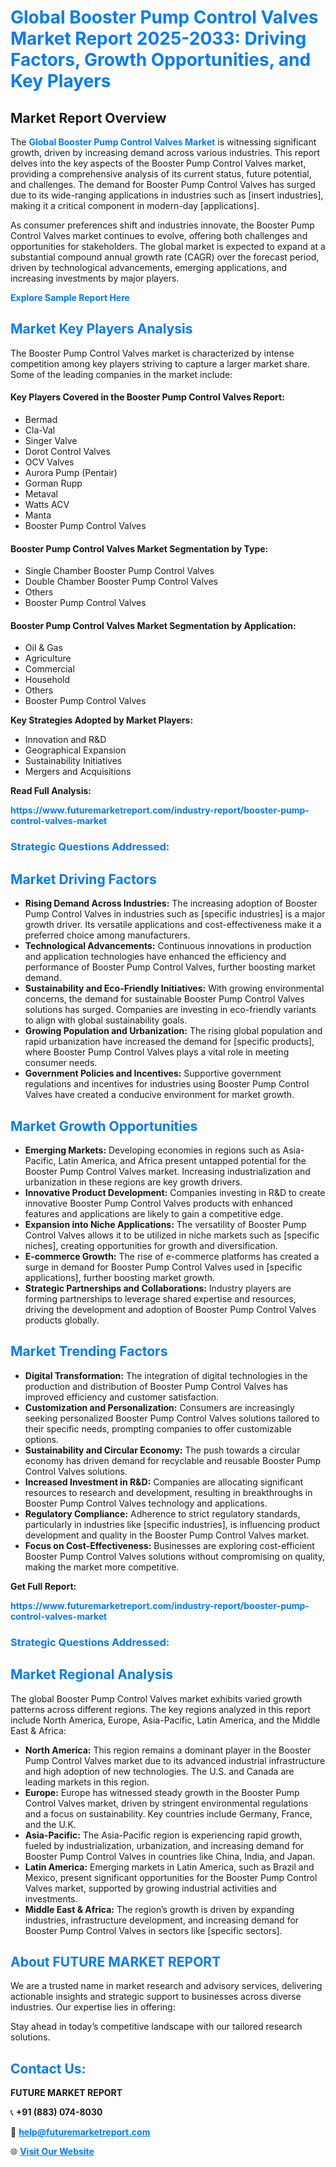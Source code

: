 <h1 style="color: #007BFF;">Global Booster Pump Control Valves Market Report 2025-2033: Driving Factors, Growth Opportunities, and Key Players</h1>

<section id="overview">
<h2>Market Report Overview</h2>
<p>The <a href="https://www.futuremarketreport.com/industry-report/booster-pump-control-valves-market" style="color: #007BFF; text-decoration: none;"><strong>Global Booster Pump Control Valves Market</strong></a> is witnessing significant growth, driven by increasing demand across various industries. This report delves into the key aspects of the Booster Pump Control Valves market, providing a comprehensive analysis of its current status, future potential, and challenges. The demand for Booster Pump Control Valves has surged due to its wide-ranging applications in industries such as [insert industries], making it a critical component in modern-day [applications].</p>
<p>As consumer preferences shift and industries innovate, the Booster Pump Control Valves market continues to evolve, offering both challenges and opportunities for stakeholders. The global market is expected to expand at a substantial compound annual growth rate (CAGR) over the forecast period, driven by technological advancements, emerging applications, and increasing investments by major players.</p>
</section>

<section id="overview">
<p><a href="https://www.futuremarketreport.com/request-sample/reportId=99876" style="color: #007BFF; text-decoration: none;"><strong>Explore Sample Report Here</strong></a></p>
</section>

<section id="key-players">
<h2 style="color: #007BFF;">Market Key Players Analysis</h2>
<p>The Booster Pump Control Valves market is characterized by intense competition among key players striving to capture a larger market share. Some of the leading companies in the market include:</p>
<h4>Key Players Covered in the Booster Pump Control Valves Report:</h4>
<ul><li>Bermad</li><li>Cla-Val</li><li>Singer Valve</li><li>Dorot Control Valves</li><li>OCV Valves</li><li>Aurora Pump (Pentair)</li><li>Gorman Rupp</li><li>Metaval</li><li>Watts ACV</li><li>Manta</li><li>Booster Pump Control Valves</li></ul>
<h4>Booster Pump Control Valves Market Segmentation by Type:</h4>
<ul><li>Single Chamber Booster Pump Control Valves</li><li>Double Chamber Booster Pump Control Valves</li><li>Others</li><li>Booster Pump Control Valves</li></ul>

<h4>Booster Pump Control Valves Market Segmentation by Application:</h4>
<ul><li>Oil &amp; Gas</li><li>Agriculture</li><li>Commercial</li><li>Household</li><li>Others</li><li>Booster Pump Control Valves</li></ul>
<p><strong>Key Strategies Adopted by Market Players:</strong></p>
<ul>
<li>Innovation and R&D</li>
<li>Geographical Expansion</li>
<li>Sustainability Initiatives</li>
<li>Mergers and Acquisitions</li>
</ul>
</section>

<section>
<p><strong>Read Full Analysis: </strong></p><a href="https://www.futuremarketreport.com/industry-report/booster-pump-control-valves-market" style="color: #007BFF; text-decoration: none;"><strong>https://www.futuremarketreport.com/industry-report/booster-pump-control-valves-market</strong></a>
<h3 style="color: #007BFF;">Strategic Questions Addressed:</h3>
</section>

<section id="driving-factors">
<h2 style="color: #007BFF;">Market Driving Factors</h2>
<ul>
<li><strong>Rising Demand Across Industries:</strong> The increasing adoption of Booster Pump Control Valves in industries such as [specific industries] is a major growth driver. Its versatile applications and cost-effectiveness make it a preferred choice among manufacturers.</li>
<li><strong>Technological Advancements:</strong> Continuous innovations in production and application technologies have enhanced the efficiency and performance of Booster Pump Control Valves, further boosting market demand.</li>
<li><strong>Sustainability and Eco-Friendly Initiatives:</strong> With growing environmental concerns, the demand for sustainable Booster Pump Control Valves solutions has surged. Companies are investing in eco-friendly variants to align with global sustainability goals.</li>
<li><strong>Growing Population and Urbanization:</strong> The rising global population and rapid urbanization have increased the demand for [specific products], where Booster Pump Control Valves plays a vital role in meeting consumer needs.</li>
<li><strong>Government Policies and Incentives:</strong> Supportive government regulations and incentives for industries using Booster Pump Control Valves have created a conducive environment for market growth.</li>
</ul>
</section>

<section id="growth-opportunities">
<h2 style="color: #007BFF;">Market Growth Opportunities</h2>
<ul>
<li><strong>Emerging Markets:</strong> Developing economies in regions such as Asia-Pacific, Latin America, and Africa present untapped potential for the Booster Pump Control Valves market. Increasing industrialization and urbanization in these regions are key growth drivers.</li>
<li><strong>Innovative Product Development:</strong> Companies investing in R&D to create innovative Booster Pump Control Valves products with enhanced features and applications are likely to gain a competitive edge.</li>
<li><strong>Expansion into Niche Applications:</strong> The versatility of Booster Pump Control Valves allows it to be utilized in niche markets such as [specific niches], creating opportunities for growth and diversification.</li>
<li><strong>E-commerce Growth:</strong> The rise of e-commerce platforms has created a surge in demand for Booster Pump Control Valves used in [specific applications], further boosting market growth.</li>
<li><strong>Strategic Partnerships and Collaborations:</strong> Industry players are forming partnerships to leverage shared expertise and resources, driving the development and adoption of Booster Pump Control Valves products globally.</li>
</ul>
</section>

<section id="trending-factors">
<h2 style="color: #007BFF;">Market Trending Factors</h2>
<ul>
<li><strong>Digital Transformation:</strong> The integration of digital technologies in the production and distribution of Booster Pump Control Valves has improved efficiency and customer satisfaction.</li>
<li><strong>Customization and Personalization:</strong> Consumers are increasingly seeking personalized Booster Pump Control Valves solutions tailored to their specific needs, prompting companies to offer customizable options.</li>
<li><strong>Sustainability and Circular Economy:</strong> The push towards a circular economy has driven demand for recyclable and reusable Booster Pump Control Valves solutions.</li>
<li><strong>Increased Investment in R&D:</strong> Companies are allocating significant resources to research and development, resulting in breakthroughs in Booster Pump Control Valves technology and applications.</li>
<li><strong>Regulatory Compliance:</strong> Adherence to strict regulatory standards, particularly in industries like [specific industries], is influencing product development and quality in the Booster Pump Control Valves market.</li>
<li><strong>Focus on Cost-Effectiveness:</strong> Businesses are exploring cost-efficient Booster Pump Control Valves solutions without compromising on quality, making the market more competitive.</li>
</ul>
</section>

<section>
<p><strong>Get Full Report: </strong></p><a href="https://www.futuremarketreport.com/industry-report/booster-pump-control-valves-market" style="color: #007BFF; text-decoration: none;"><strong>https://www.futuremarketreport.com/industry-report/booster-pump-control-valves-market</strong></a>
<h3 style="color: #007BFF;">Strategic Questions Addressed:</h3>
</section>


<section id="regional-analysis">
<h2 style="color: #007BFF;">Market Regional Analysis</h2>
<p>The global Booster Pump Control Valves market exhibits varied growth patterns across different regions. The key regions analyzed in this report include North America, Europe, Asia-Pacific, Latin America, and the Middle East & Africa:</p>
<ul>
<li><strong>North America:</strong> This region remains a dominant player in the Booster Pump Control Valves market due to its advanced industrial infrastructure and high adoption of new technologies. The U.S. and Canada are leading markets in this region.</li>
<li><strong>Europe:</strong> Europe has witnessed steady growth in the Booster Pump Control Valves market, driven by stringent environmental regulations and a focus on sustainability. Key countries include Germany, France, and the U.K.</li>
<li><strong>Asia-Pacific:</strong> The Asia-Pacific region is experiencing rapid growth, fueled by industrialization, urbanization, and increasing demand for Booster Pump Control Valves in countries like China, India, and Japan.</li>
<li><strong>Latin America:</strong> Emerging markets in Latin America, such as Brazil and Mexico, present significant opportunities for the Booster Pump Control Valves market, supported by growing industrial activities and investments.</li>
<li><strong>Middle East & Africa:</strong> The region’s growth is driven by expanding industries, infrastructure development, and increasing demand for Booster Pump Control Valves in sectors like [specific sectors].</li>
</ul>
</section>

<footer>
<h2 style="color: #007BFF;">About FUTURE MARKET REPORT</h2>
<p>We are a trusted name in market research and advisory services, delivering actionable insights and strategic support to businesses across diverse industries. Our expertise lies in offering:</p>

<p>Stay ahead in today’s competitive landscape with our tailored research solutions.</p>

<h2 style="color: #007BFF;">Contact Us:</h2>
<p><strong>FUTURE MARKET REPORT</strong></p>
<p>📞 <strong>+91 (883) 074-8030</strong></p>
<p>📧 <strong><a href="mailto:help@futuremarketreport.com" style="color: #007BFF;">help@futuremarketreport.com</a></strong></p>
<p>🌐 <strong><a href="https://www.futuremarketreport.com/" style="color: #007BFF;">Visit Our Website</a></strong></p>
</footer>